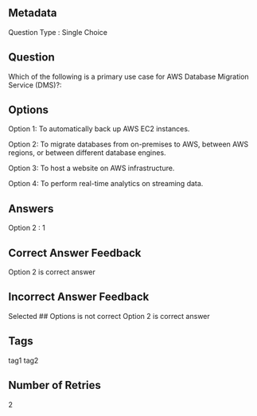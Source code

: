 ## Metadata
Question Type : Single Choice

## Question
Which of the following is a primary use case for AWS Database Migration Service (DMS)?:
## Options
Option 1: To automatically back up AWS EC2 instances.

Option 2: To migrate databases from on-premises to AWS, between AWS regions, or between different database engines.

Option 3: To host a website on AWS infrastructure.

Option 4: To perform real-time analytics on streaming data.

## Answers
Option 2 : 1

## Correct Answer Feedback
Option 2 is correct answer

## Incorrect Answer Feedback
Selected ## Options is not correct Option 2 is correct answer

## Tags
tag1
tag2

## Number of Retries
2
